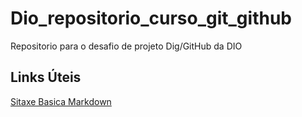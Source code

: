 # Dio_repositorio_curso_git_github
Repositorio para o desafio de projeto Dig/GitHub da DIO

## Links Úteis
[Sitaxe Basica Markdown](https://www.markdownguide.org/basic-syntax/)
